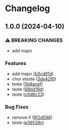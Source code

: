 # Changelog

## 1.0.0 (2024-04-10)


### ⚠ BREAKING CHANGES

* add major

### Features

* add major ([b3cd91d](https://github.com/gabreuzim/teste/commit/b3cd91da9825c3e21c52b6ba24a47a236c76905b))
* chor eteste ([3de42f0](https://github.com/gabreuzim/teste/commit/3de42f070d0d3db704896acb557ba3cf512f9fb8))
* teste ([5b8acef](https://github.com/gabreuzim/teste/commit/5b8acef47d890bbaa866741cf501b4e9de0cd90c))
* teste ([68dd19d](https://github.com/gabreuzim/teste/commit/68dd19d79a057183dcd514cb92d72788acad5206))
* teste ([c0d6c23](https://github.com/gabreuzim/teste/commit/c0d6c23650419f6a9eb5353222e5a18ffc1c485f))


### Bug Fixes

* remove if ([9f2d596](https://github.com/gabreuzim/teste/commit/9f2d59636f95e501b02e86f51a360c9af48e0773))
* teste ([e39539c](https://github.com/gabreuzim/teste/commit/e39539cd443b6e5779202d112c8d1b157f81080a))
